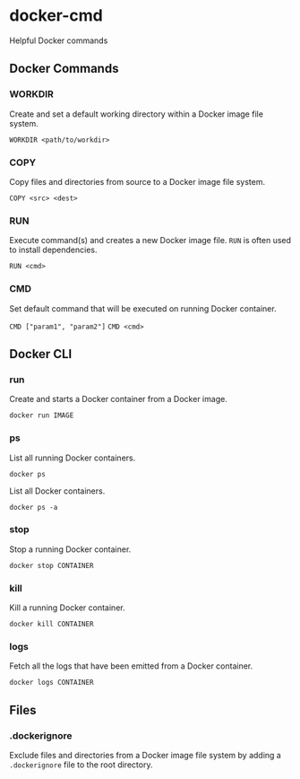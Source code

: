 # docker-cmd
Helpful Docker commands

## Docker Commands

### WORKDIR
Create and set a default working directory within a Docker image file system.

`WORKDIR <path/to/workdir>`

### COPY
Copy files and directories from source to a Docker image file system.

`COPY <src> <dest>`

### RUN
Execute command(s) and creates a new Docker image file. `RUN` is often used to install dependencies.

`RUN <cmd>`

### CMD
Set default command that will be executed on running Docker container.

`CMD ["param1", "param2"]`
`CMD <cmd>`

## Docker CLI

### run
Create and starts a Docker container from a Docker image.

`docker run IMAGE`

### ps
List all running Docker containers.

`docker ps`

List all Docker containers.

`docker ps -a`

### stop
Stop a running Docker container.

`docker stop CONTAINER`

### kill
Kill a running Docker container.

`docker kill CONTAINER`

### logs
Fetch all the logs that have been emitted from a Docker container.

`docker logs CONTAINER`

## Files

### .dockerignore 
Exclude files and directories from a Docker image file system by adding a `.dockerignore` file to the root directory.
